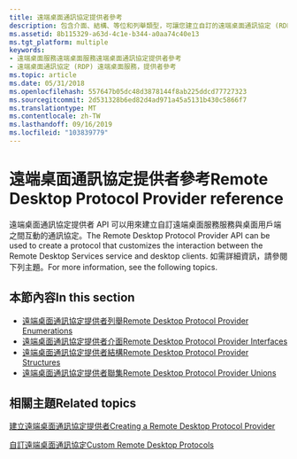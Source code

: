 ```yaml
---
title: 遠端桌面通訊協定提供者參考
description: 包含介面、結構、等位和列舉類型，可讓您建立自訂的遠端桌面通訊協定 (RDP) 。
ms.assetid: 8b115329-a63d-4c1e-b344-a0aa74c40e13
ms.tgt_platform: multiple
keywords:
- 遠端桌面服務遠端桌面服務遠端桌面通訊協定提供者參考
- 遠端桌面通訊協定 (RDP) 遠端桌面服務，提供者參考
ms.topic: article
ms.date: 05/31/2018
ms.openlocfilehash: 557647b05dc48d3878144f8ab225ddcd77727323
ms.sourcegitcommit: 2d531328b6ed82d4ad971a45a5131b430c5866f7
ms.translationtype: MT
ms.contentlocale: zh-TW
ms.lasthandoff: 09/16/2019
ms.locfileid: "103839779"
---
```

# <a name="remote-desktop-protocol-provider-reference"></a><span data-ttu-id="40884-105">遠端桌面通訊協定提供者參考</span><span class="sxs-lookup"><span data-stu-id="40884-105">Remote Desktop Protocol Provider reference</span></span>

<span data-ttu-id="40884-106">遠端桌面通訊協定提供者 API 可以用來建立自訂遠端桌面服務服務與桌面用戶端之間互動的通訊協定。</span><span class="sxs-lookup"><span data-stu-id="40884-106">The Remote Desktop Protocol Provider API can be used to create a protocol that customizes the interaction between the Remote Desktop Services service and desktop clients.</span></span> <span data-ttu-id="40884-107">如需詳細資訊，請參閱下列主題。</span><span class="sxs-lookup"><span data-stu-id="40884-107">For more information, see the following topics.</span></span>

## <a name="in-this-section"></a><span data-ttu-id="40884-108">本節內容</span><span class="sxs-lookup"><span data-stu-id="40884-108">In this section</span></span>

-   [<span data-ttu-id="40884-109">遠端桌面通訊協定提供者列舉</span><span class="sxs-lookup"><span data-stu-id="40884-109">Remote Desktop Protocol Provider Enumerations</span></span>](custom-remote-protocol-enumerations.md)
-   [<span data-ttu-id="40884-110">遠端桌面通訊協定提供者介面</span><span class="sxs-lookup"><span data-stu-id="40884-110">Remote Desktop Protocol Provider Interfaces</span></span>](custom-remote-protocol-interfaces.md)
-   [<span data-ttu-id="40884-111">遠端桌面通訊協定提供者結構</span><span class="sxs-lookup"><span data-stu-id="40884-111">Remote Desktop Protocol Provider Structures</span></span>](custom-remote-protocol-structures.md)
-   [<span data-ttu-id="40884-112">遠端桌面通訊協定提供者聯集</span><span class="sxs-lookup"><span data-stu-id="40884-112">Remote Desktop Protocol Provider Unions</span></span>](custom-remote-protocol-unions.md)

## <a name="related-topics"></a><span data-ttu-id="40884-113">相關主題</span><span class="sxs-lookup"><span data-stu-id="40884-113">Related topics</span></span>

<dl> <dt>

[<span data-ttu-id="40884-114">建立遠端桌面通訊協定提供者</span><span class="sxs-lookup"><span data-stu-id="40884-114">Creating a Remote Desktop Protocol Provider</span></span>](creating-a-custom-remote-protocol.md)
</dt> <dt>

[<span data-ttu-id="40884-115">自訂遠端桌面通訊協定</span><span class="sxs-lookup"><span data-stu-id="40884-115">Custom Remote Desktop Protocols</span></span>](custom-remote-desktop-protocols.md)
</dt> </dl>

 

 




